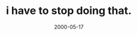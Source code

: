 ---
layout: base.njk
title : 'i have to stop doing that.' 
view_title : 'i have to stop doing that.' 
year : '2000' 
date : '2000-05-17' 
img_file : '/drawing/ihavetostop.png' 
html_file : 'ihavetostop' 
next_html : 'butthepacket.html' 
year_order : '315' 
permalink : "title/{{html_file}}.html"
---